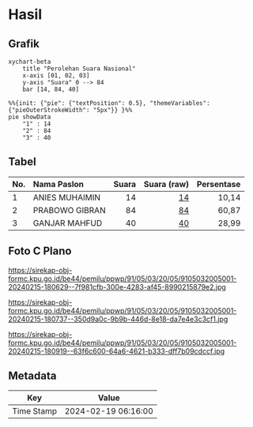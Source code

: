 # Hasil

## Grafik

```mermaid
xychart-beta
    title "Perolehan Suara Nasional"
    x-axis [01, 02, 03]
    y-axis "Suara" 0 --> 84
    bar [14, 84, 40]
```

```mermaid
%%{init: {"pie": {"textPosition": 0.5}, "themeVariables": {"pieOuterStrokeWidth": "5px"}} }%%
pie showData
    "1" : 14
    "2" : 84
    "3" : 40
```

## Tabel

| No. | Nama Paslon    | Suara | Suara (raw) | Persentase |
|:--- |:-------------- | -----:| -----------:| ----------:|
| 1   | ANIES MUHAIMIN | 14    | [14][p-1]   | 10,14      |
| 2   | PRABOWO GIBRAN | 84    | [84][p-2]   | 60,87      |
| 3   | GANJAR MAHFUD  | 40    | [40][p-3]   | 28,99      |


[p-1]: https://github.com/gigit-pemilu/pemilu-2024/blob/main/pilpres/hitung-suara/sub/91-papua/sub/05-kepulauan-yapen/sub/03-yapen-timur/sub/2005-dawai/sub/001-tps/sub/paslon-1.txt
[p-2]: https://github.com/gigit-pemilu/pemilu-2024/blob/main/pilpres/hitung-suara/sub/91-papua/sub/05-kepulauan-yapen/sub/03-yapen-timur/sub/2005-dawai/sub/001-tps/sub/paslon-2.txt
[p-3]: https://github.com/gigit-pemilu/pemilu-2024/blob/main/pilpres/hitung-suara/sub/91-papua/sub/05-kepulauan-yapen/sub/03-yapen-timur/sub/2005-dawai/sub/001-tps/sub/paslon-3.txt

## Foto C Plano

https://sirekap-obj-formc.kpu.go.id/be44/pemilu/ppwp/91/05/03/20/05/9105032005001-20240215-180629--7f981cfb-300e-4283-af45-8990215879e2.jpg

https://sirekap-obj-formc.kpu.go.id/be44/pemilu/ppwp/91/05/03/20/05/9105032005001-20240215-180737--350d9a0c-9b9b-446d-8e18-da7e4e3c3cf1.jpg

https://sirekap-obj-formc.kpu.go.id/be44/pemilu/ppwp/91/05/03/20/05/9105032005001-20240215-180919--63f6c600-64a6-4621-b333-dff7b09cdccf.jpg


## Metadata

| Key        | Value               |
| ---------- | ------------------- |
| Time Stamp | 2024-02-19 06:16:00 |



